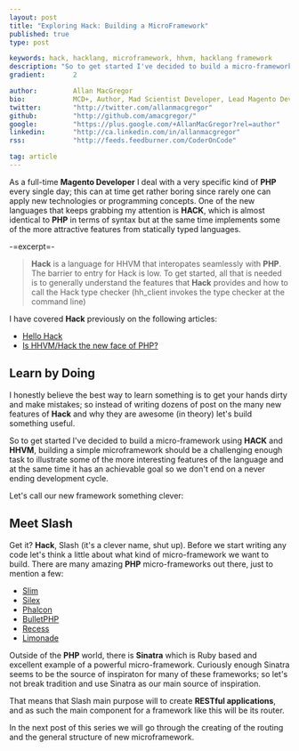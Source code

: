 ```yaml
---
layout: post
title: "Exploring Hack: Building a MicroFramework"
published: true
type: post

keywords: hack, hacklang, microframework, hhvm, hacklang framework
description: "So to get started I've decided to build a micro-framework using HACK and HHVM, building a simple microframework should be a challenging enough task to illustrate some of the more interesting features of the language and at the same time it has an achievable goal so we don't end on a never ending development cycle."
gradient: 		2

author: 		Allan MacGregor
bio: 			MCD+, Author, Mad Scientist Developer, Lead Magento Developer @demacmedia.
twitter: 		"http://twitter.com/allanmacgregor"
github: 		"http://github.com/amacgregor/"
google: 		"https://plus.google.com/+AllanMacGregor?rel=author"
linkedin: 		"http://ca.linkedin.com/in/allanmacgregor"
rss: 			"http://feeds.feedburner.com/CoderOnCode"

tag: article
---
```


As a full-time **Magento Developer** I deal with a very specific kind of **PHP** every single day; this can at time get rather boring since rarely one can apply
new technologies or programming concepts. One of the new languages that keeps grabbing my attention is **HACK**, which is almost identical to **PHP** in
terms of syntax but at the same time implements some of the more attractive features from statically typed languages.

-=excerpt=-

> **Hack** is a language for HHVM that interopates seamlessly with **PHP**. The barrier to entry for Hack is low. To get started, all that is needed is to
> generally understand the features that **Hack** provides and how to call the Hack type checker (hh_client invokes the type checker at the command line)

I have covered **Hack** previously on the following articles:

- [Hello Hack](http://www.coderoncode.com/2014/03/23/hello-hack.html)
- [Is HHVM/Hack the new face of PHP?](http://www.coderoncode.com/2014/04/08/hhvm-hack-new-php.html)

## Learn by Doing

I honestly believe the best way to learn something is to get your hands dirty and make mistakes; so instead of writing dozens of post on
the many new features of **Hack** and why they are awesome (in theory) let's build something useful.

So to get started I've decided to build a micro-framework using **HACK** and **HHVM**, building a simple microframework should be a challenging enough task
to illustrate some of the more interesting features of the language and at the same time it has an achievable goal so we don't end on a never ending
development cycle.

Let's call our new framework something clever:

## Meet Slash

Get it? **Hack**, Slash (it's a clever name, shut up). Before we start writing any code let's think a little about what kind of micro-framework we want
to build. There are many amazing **PHP** micro-frameworks out there, just to mention a few:

- [Slim](http://www.slimframework.com/)
- [Silex](http://silex.sensiolabs.org/)
- [Phalcon](http://phalconphp.com/)
- [BulletPHP](http://bulletphp.com/)
- [Recess](http://www.recessframework.org/)
- [Limonade](http://limonade-php.github.io/)

Outside of the **PHP** world, there is **Sinatra** which is Ruby based and excellent example of a powerful micro-framework. Curiously enough Sinatra seems to
be the source of inspiraton for many of these frameworks; so let's not break tradition and use Sinatra as our main source of inspiration.

That means that Slash main purpose will to create **RESTful applications**, and as such the main component for a framework like this will be its router.

In the next post of this series we will go through the creating of the routing and the general structure of new microframework.
